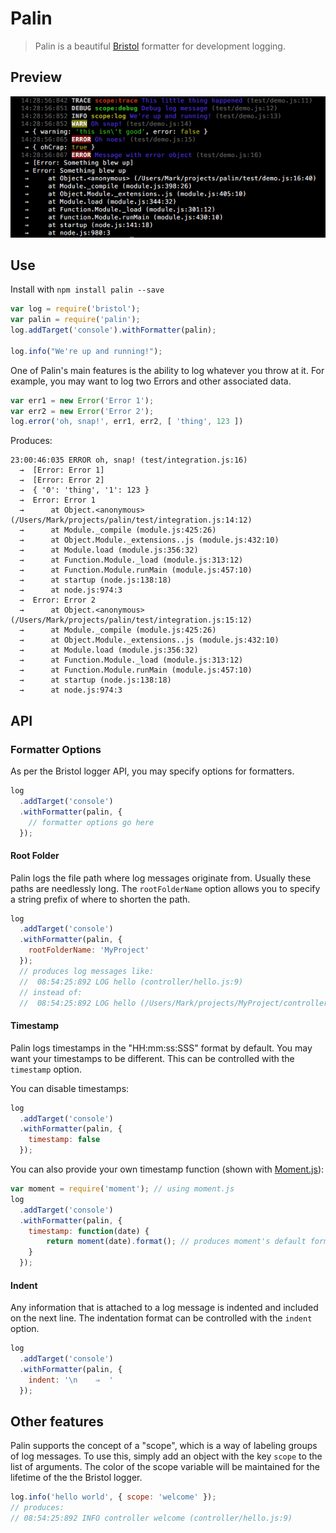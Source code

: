 # Palin
> Palin is a beautiful [Bristol](https://github.com/TomFrost/Bristol) formatter for development logging.

## Preview
![preview](preview.png)

## Use
Install with `npm install palin --save`

```js
var log = require('bristol');
var palin = require('palin');
log.addTarget('console').withFormatter(palin);

log.info("We're up and running!");
```

One of Palin's main features is the ability to log whatever you throw at it. For example, you may want to log two Errors and other associated data.
```js
var err1 = new Error('Error 1');
var err2 = new Error('Error 2');
log.error('oh, snap!', err1, err2, [ 'thing', 123 ])
```
Produces:
```
23:00:46:035 ERROR oh, snap! (test/integration.js:16)
  →  [Error: Error 1]
  →  [Error: Error 2]
  →  { '0': 'thing', '1': 123 }
  →  Error: Error 1
  →      at Object.<anonymous> (/Users/Mark/projects/palin/test/integration.js:14:12)
  →      at Module._compile (module.js:425:26)
  →      at Object.Module._extensions..js (module.js:432:10)
  →      at Module.load (module.js:356:32)
  →      at Function.Module._load (module.js:313:12)
  →      at Function.Module.runMain (module.js:457:10)
  →      at startup (node.js:138:18)
  →      at node.js:974:3
  →  Error: Error 2
  →      at Object.<anonymous> (/Users/Mark/projects/palin/test/integration.js:15:12)
  →      at Module._compile (module.js:425:26)
  →      at Object.Module._extensions..js (module.js:432:10)
  →      at Module.load (module.js:356:32)
  →      at Function.Module._load (module.js:313:12)
  →      at Function.Module.runMain (module.js:457:10)
  →      at startup (node.js:138:18)
  →      at node.js:974:3
```

## API

### Formatter Options
As per the Bristol logger API, you may specify options for formatters.

```js
log
  .addTarget('console')
  .withFormatter(palin, {
    // formatter options go here
  });
```

#### Root Folder
Palin logs the file path where log messages originate from. Usually these paths are needlessly long. The `rootFolderName` option allows you to specify a string prefix of where to shorten the path.

```js
log
  .addTarget('console')
  .withFormatter(palin, {
    rootFolderName: 'MyProject'
  });
  // produces log messages like:
  //  08:54:25:892 LOG hello (controller/hello.js:9)
  // instead of:
  //  08:54:25:892 LOG hello (/Users/Mark/projects/MyProject/controller/hello.js:9)
```

#### Timestamp
Palin logs timestamps in the "HH:mm:ss:SSS" format by default. You may want your timestamps to be different. This can be controlled with the `timestamp` option.

You can disable timestamps:
```js
log
  .addTarget('console')
  .withFormatter(palin, {
    timestamp: false
  });
```

You can also provide your own timestamp function (shown with [Moment.js](https://github.com/moment/moment)):
```js
var moment = require('moment'); // using moment.js
log
  .addTarget('console')
  .withFormatter(palin, {
    timestamp: function(date) {
        return moment(date).format(); // produces moment's default format
    }
  });
```

#### Indent
Any information that is attached to a log message is indented and included on the next line. The indentation format can be controlled with the `indent` option.

```js
log
  .addTarget('console')
  .withFormatter(palin, {
    indent: '\n    ⇒  '
  });
```

## Other features
Palin supports the concept of a "scope", which is a way of labeling groups of log messages. To use this, simply add an object with the key `scope` to the list of arguments. The color of the scope variable will be maintained for the lifetime of the the Bristol logger.

```js
log.info('hello world', { scope: 'welcome' });
// produces:
// 08:54:25:892 INFO controller welcome (controller/hello.js:9)
```
